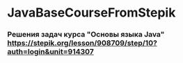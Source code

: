 # JavaBaseCourseFromStepik


### Решения задач курса "Основы языка Java" https://stepik.org/lesson/908709/step/10?auth=login&unit=914307
